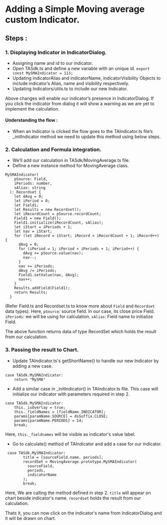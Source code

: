 # Adding a Simple Moving average custom Indicator.

## Steps :
### 1. Displaying Indicator in IndicatorDialog.
- Assigning name and id to our indicator.
- Open TASdk.ts and define a new variable with an unique id.
`export const MySMAIndicator = 113;`
- Updating indicatorAlias and indicatorName, indicatorVisibility Objects to include indicator’s Alias, name and visibility respectively.
- Updating Indicators/utils.ts to include our new Indicator.

Above changes will enable our indicator’s presence in IndicatorDialog.
If you click the indicator from dialog it will show a warning as we are yet to implement the calculation.

#### Understanding the flow :
- When an Indicator is clicked the flow goes to the TAIndicator.ts file’s _initIndicator method we need to update this method using below steps.


### 2. Calculation and Formula integration.
- We’ll add our calculation in TASdk/MovingAverage.ts file.
- Define a new instance method for MovingAverage class.
```
MySMAIndicator(
    pSource: Field,
    iPeriods: number,
    sAlias: string
  ): Recordset {
    let dAvg = 0;
    let iPeriod = 0;
    let Field1;
    let Results = new Recordset();
    let iRecordCount = pSource.recordCount;
    Field1 = new Field();
    Field1.initialize(iRecordCount, sAlias);
    let iStart = iPeriods + 1;
    let nav = iStart;
    for (let iRecord = iStart; iRecord < iRecordCount + 1; iRecord++) {
      dAvg = 0;
      for (iPeriod = 1; iPeriod < iPeriods + 1; iPeriod++) {
        dAvg += pSource.value(nav);
        nav--;
      }
      nav += iPeriods;
      dAvg /= iPeriods;
      Field1.setValue(nav, dAvg);
      nav++;
    }
    Results.addField(Field1);
    return Results;
  }
```
(Refer Field.ts and Recordset.ts to know more about `Field` and `Recordset` data types).
Here, 
`pSource`: source field. In our case, its close price Field.
`iPeriods`: we will be using for calculation.
`sAlias`: Field name to initialize Field.

The above function returns data of type RecordSet which holds the result from our calculation.


### 3. Passing the result to Chart.
- Update TAIndicator.ts's getShortName() to handle our new Indicator by adding a new case.
```
case TASdk.MySMAIndicator:
    return "MySMA"
```
- Add a similar case in _initIndicator() in TAIndicator.ts file. This case will initialize our indicator with parameters required in step 2.
```
case TASdk.MySMAIndicator:
    this._isOverlay = true;
    this._fieldNames = [fieldName.INDICATOR];
    params[paramName.SOURCE] = dsSuffix.CLOSE;
    params[paramName.PERIODS] = 14;
    break;
```
Here,
`this._fieldnames` will be visible as indicator's value label.
- Go to calculate() method of TAIndicator and add a case for our indicator.
```
 case TASdk.MySMAIndicator:
        title = [sourceField.name, periods];
        recordSet = MovingAverage.prototype.MySMAIndicator(
          sourceField,
          periods,
          indicatorName
        );
        break;
```
Here,
We are calling the method defined in step 2.
`title` will appear on chart beside indicator's name.
`recordset` holds the result from our calculation.

Thats it, you can now click on the indicator's name from IndicatorDialog and it will be drawn on chart.



